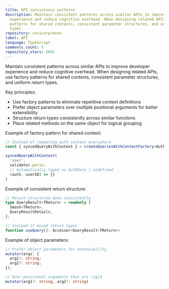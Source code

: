 ```yaml
---
title: API consistency patterns
description: Maintain consistent patterns across similar APIs to improve developer
  experience and reduce cognitive overhead. When designing related APIs, use factory
  patterns for shared contexts, consistent parameter structures, and uniform return
  types.
repository: rocicorp/mono
label: API
language: TypeScript
comments_count: 5
repository_stars: 2091
---
```


Maintain consistent patterns across similar APIs to improve developer experience and reduce cognitive overhead. When designing related APIs, use factory patterns for shared contexts, consistent parameter structures, and uniform return types.

Key principles:
- Use factory patterns to eliminate repetitive context definitions
- Prefer object parameters over multiple positional arguments for better extensibility
- Structure return types consistently across similar functions
- Place related methods on the same object for logical grouping

Example of factory pattern for shared context:
```ts
// Instead of repeating auth context everywhere
const { syncedQueryWithContext } = createQueriesWithContextFactory<AuthData>()

syncedQueryWithContext(
  'user',
  validator.parse,
  // Automatically typed as AuthData | undefined
  (auth, userID) => {}
)
```

Example of consistent return structure:
```ts
// Return structured data consistently
type QueryResult<TReturn> = readonly [
  Smash<TReturn>,
  QueryResultDetails,
];

// Instead of mixed return types
function useQuery(): Accessor<QueryResult<TReturn>>
```

Example of object parameters:
```ts
// Prefer object parameters for extensibility
mutator(args: {
  arg1?: string;
  arg2?: string;
});

// Over positional arguments that are rigid
mutator(arg1?: string, arg2?: string)
```